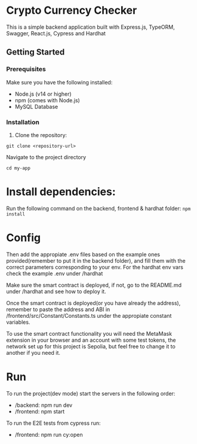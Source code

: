 # Crypto Currency Checker
This is a simple backend application built with Express.js, TypeORM, Swagger, React.js, Cypress and Hardhat

## Getting Started

### Prerequisites

Make sure you have the following installed:

- Node.js (v14 or higher)
- npm (comes with Node.js)
- MySQL Database

### Installation

1. Clone the repository:

`git clone <repository-url>`

Navigate to the project directory

`cd my-app`

# Install dependencies:
Run the following command on the backend, frontend & hardhat folder:
`npm install`

# Config
Then add the appropiate .env files based on the example ones provided(remember to put it in the backend folder), and fill them with the correct parameters corresponding to your env. For the hardhat env vars check the example .env under /hardhat

Make sure the smart contract is deployed, if not, go to the README.md under /hardhat and see how to deploy it.

Once the smart contract is deployed(or you have already the address), remember to paste the address and ABI in /frontend/src/Constant/Constants.ts under the appropiate constant variables.

To use the smart contract functionality you will need the MetaMask extension in your browser and an account with some test tokens, the network set up for this project is Sepolia, but feel free to change it to another if you need it.

# Run
To run the project(dev mode) start the servers in the following order:
- /backend: npm run dev
- /frontend: npm start

To run the E2E tests from cypress run:
- /frontend: npm run cy:open

